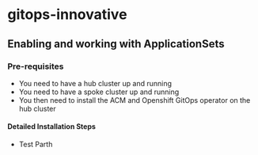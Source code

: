 # gitops-innovative

## Enabling and working with ApplicationSets

### Pre-requisites
- You need to have a hub cluster up and running
- You need to have a spoke cluster up and running
- You then need to install the ACM and Openshift GitOps operator on the hub cluster

#### Detailed Installation Steps
- Test Parth